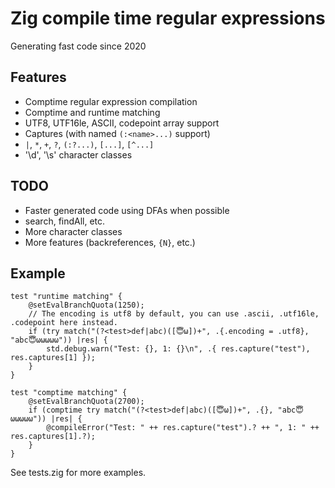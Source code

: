 # Zig compile time regular expressions
Generating fast code since 2020

## Features
- Comptime regular expression compilation
- Comptime and runtime matching
- UTF8, UTF16le, ASCII, codepoint array support
- Captures (with named `(:<name>...)` support)
- `|`, `*`, `+`, `?`, `(:?...)`, `[...]`, `[^...]`
- '\d', '\s' character classes

## TODO
- Faster generated code using DFAs when possible
- search, findAll, etc.
- More character classes
- More features (backreferences, `{N}`, etc.)

## Example

```zig
test "runtime matching" {
    @setEvalBranchQuota(1250);
    // The encoding is utf8 by default, you can use .ascii, .utf16le, .codepoint here instead.
    if (try match("(?<test>def|abc)([😇ω])+", .{.encoding = .utf8}, "abc😇ωωωωω")) |res| {
        std.debug.warn("Test: {}, 1: {}\n", .{ res.capture("test"), res.captures[1] });
    }
}

test "comptime matching" {
    @setEvalBranchQuota(2700);
    if (comptime try match("(?<test>def|abc)([😇ω])+", .{}, "abc😇ωωωωω")) |res| {
        @compileError("Test: " ++ res.capture("test").? ++ ", 1: " ++ res.captures[1].?);
    }
}
```

See tests.zig for more examples.
